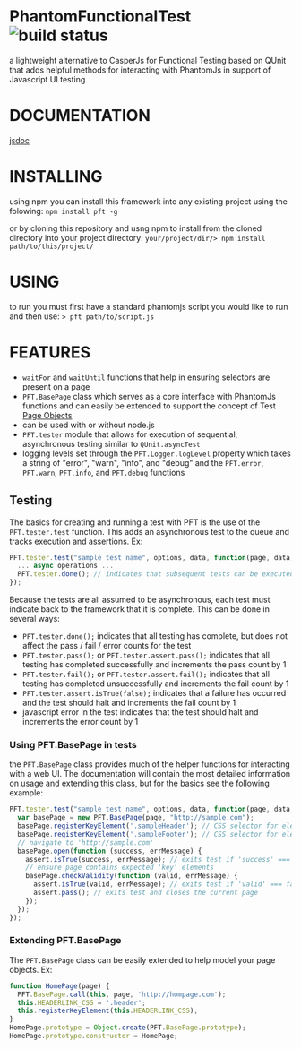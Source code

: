 # PhantomFunctionalTest ![build status](https://travis-ci.org/bicarbon8/PhantomFunctionalTest.svg)
a lightweight alternative to CasperJs for Functional Testing based on QUnit that adds helpful methods for interacting with PhantomJs in support of Javascript UI testing

# DOCUMENTATION
[jsdoc](https://rawgit.com/bicarbon8/PhantomFunctionalTest/master/dist/doc/index.html)

# INSTALLING
using npm you can install this framework into any existing project using the folowing:
```npm install pft -g```

or by cloning this repository and usng npm to install from the cloned directory into your project directory:
```your/project/dir/> npm install path/to/this/project/```

# USING
to run you must first have a standard phantomjs script you would like to run and then use:
```> pft path/to/script.js```

# FEATURES
- ```waitFor``` and ```waitUntil``` functions that help in ensuring selectors are present on a page
- ```PFT.BasePage``` class which serves as a core interface with PhantomJs functions and can easily be extended to support the concept of Test [Page Objects](https://code.google.com/p/selenium/wiki/PageObjects)
- can be used with or without node.js
- ```PFT.tester``` module that allows for execution of sequential, asynchronous testing similar to ```QUnit.asyncTest```
- logging levels set through the ```PFT.Logger.logLevel``` property which takes a string of "error", "warn", "info", and "debug" and the ```PFT.error```, ```PFT.warn```, ```PFT.info```, and ```PFT.debug``` functions

## Testing
The basics for creating and running a test with PFT is the use of the ```PFT.tester.test``` function. This adds an asynchronous test to the queue and tracks execution and assertions.
Ex:
```javascript
PFT.tester.test("sample test name", options, data, function(page, data, assert) {
  ... async operations ...
  PFT.tester.done(); // indicates that subsequent tests can be executed
});
```
Because the tests are all assumed to be asynchronous, each test must indicate back to the framework that it is complete. This can be done in several ways:
- ```PFT.tester.done();``` indicates that all testing has complete, but does not affect the pass / fail / error counts for the test
- ```PFT.tester.pass();``` or ```PFT.tester.assert.pass();``` indicates that all testing has completed successfully and increments the pass count by 1
- ```PFT.tester.fail();``` or ```PFT.tester.assert.fail();``` indicates that all testing has completed unsuccessfully and increments the fail count by 1
- ```PFT.tester.assert.isTrue(false);``` indicates that a failure has occurred and the test should halt and increments the fail count by 1
- javascript error in the test indicates that the test should halt and increments the error count by 1

### Using PFT.BasePage in tests
the ```PFT.BasePage``` class provides much of the helper functions for interacting with a web UI. The documentation will contain the most detailed information on usage and extending this class, but for the basics see the following example:
```javascript
PFT.tester.test("sample test name", options, data, function(page, data, assert) {
  var basePage = new PFT.BasePage(page, "http://sample.com");
  basePage.registerKeyElement('.sampleHeader'); // CSS selector for elements containing the 'sampleHeader' class
  basePage.registerKeyElement('.sampleFooter'); // CSS selector for elements containing the 'sampleFooter' class
  // navigate to 'http://sample.com'
  basePage.open(function (success, errMessage) {
    assert.isTrue(success, errMessage); // exits test if 'success' === false
    // ensure page contains expected 'key' elements
    basePage.checkValidity(function (valid, errMessage) {
      assert.isTrue(valid, errMessage); // exits test if 'valid' === false
      assert.pass(); // exits test and closes the current page
    });
  });
});
```
### Extending PFT.BasePage
The ```PFT.BasePage``` class can be easily extended to help model your page objects. Ex:
```javascript
function HomePage(page) {
  PFT.BasePage.call(this, page, 'http://hompage.com');
  this.HEADERLINK_CSS = '.header';
  this.registerKeyElement(this.HEADERLINK_CSS);
}
HomePage.prototype = Object.create(PFT.BasePage.prototype);
HomePage.prototype.constructor = HomePage;
```
